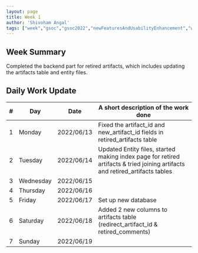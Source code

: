```yaml
---
layout: page
title: Week 1
author: 'Shivoham Angal'
tags: ["week","gsoc","gsoc2022","newFeaturesAndUsabilityEnhancement","week#1","eval#1"]
---
```


## Week Summary

Completed the backend part for retired artifacts, which includes updating the artifacts table and entity files.

## Daily Work Update

|\#|Day|Date|A short description of the work done|  
|---	|---	|---	|---	|  
|1   	| Monday 	|   2022/06/13	| Fixed the artifact_id and new_artifact_id fields in retired_artifacts table |  
|2   	| Tuesday  	|   2022/06/14	| Updated Entity files, started making index page for retired artifacts & tried joining artifacts and retired_artifacts tables	|  
|3   	| Wednesday |  2022/06/15 	|  |  
|4   	| Thursday  |   2022/06/16	|  |  
|5   	| Friday  	|   2022/06/17	| Set up new database |  
|6   	| Saturday  |  2022/06/18	| Added 2 new columns to artifacts table (redirect_artifact_id & retired_comments) |  
|7   	| Sunday  	|   2022/06/19	|  |  
